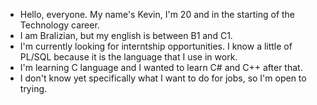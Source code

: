 - Hello, everyone. My name's Kevin, I'm 20 and in the starting of the Technology career.
- I am Bralizian, but my english is between B1 and C1.
- I'm currently looking for interntship opportunities. I know a little of PL/SQL because it is the language that I use in work.
- I'm learning C language and I wanted to learn C# and C++ after that.
- I don't know yet specifically what I want to do for jobs, so I'm open to trying.
